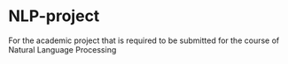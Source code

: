 # NLP-project
For the academic project that is required to be submitted for the course of Natural Language Processing
